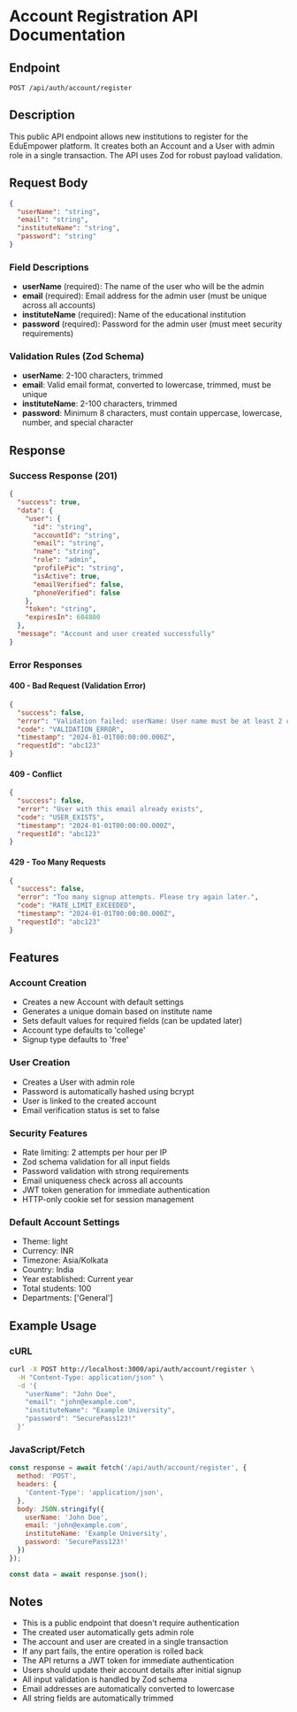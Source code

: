 # Account Registration API Documentation

## Endpoint
`POST /api/auth/account/register`

## Description
This public API endpoint allows new institutions to register for the EduEmpower platform. It creates both an Account and a User with admin role in a single transaction. The API uses Zod for robust payload validation.

## Request Body
```json
{
  "userName": "string",
  "email": "string", 
  "instituteName": "string",
  "password": "string"
}
```

### Field Descriptions
- **userName** (required): The name of the user who will be the admin
- **email** (required): Email address for the admin user (must be unique across all accounts)
- **instituteName** (required): Name of the educational institution
- **password** (required): Password for the admin user (must meet security requirements)

### Validation Rules (Zod Schema)
- **userName**: 2-100 characters, trimmed
- **email**: Valid email format, converted to lowercase, trimmed, must be unique
- **instituteName**: 2-100 characters, trimmed
- **password**: Minimum 8 characters, must contain uppercase, lowercase, number, and special character

## Response

### Success Response (201)
```json
{
  "success": true,
  "data": {
    "user": {
      "id": "string",
      "accountId": "string",
      "email": "string",
      "name": "string",
      "role": "admin",
      "profilePic": "string",
      "isActive": true,
      "emailVerified": false,
      "phoneVerified": false
    },
    "token": "string",
    "expiresIn": 604800
  },
  "message": "Account and user created successfully"
}
```

### Error Responses

#### 400 - Bad Request (Validation Error)
```json
{
  "success": false,
  "error": "Validation failed: userName: User name must be at least 2 characters, email: Please enter a valid email address, password: Password must be at least 8 characters long",
  "code": "VALIDATION_ERROR",
  "timestamp": "2024-01-01T00:00:00.000Z",
  "requestId": "abc123"
}
```

#### 409 - Conflict
```json
{
  "success": false,
  "error": "User with this email already exists",
  "code": "USER_EXISTS",
  "timestamp": "2024-01-01T00:00:00.000Z",
  "requestId": "abc123"
}
```

#### 429 - Too Many Requests
```json
{
  "success": false,
  "error": "Too many signup attempts. Please try again later.",
  "code": "RATE_LIMIT_EXCEEDED",
  "timestamp": "2024-01-01T00:00:00.000Z",
  "requestId": "abc123"
}
```

## Features

### Account Creation
- Creates a new Account with default settings
- Generates a unique domain based on institute name
- Sets default values for required fields (can be updated later)
- Account type defaults to 'college'
- Signup type defaults to 'free'

### User Creation
- Creates a User with admin role
- Password is automatically hashed using bcrypt
- User is linked to the created account
- Email verification status is set to false

### Security Features
- Rate limiting: 2 attempts per hour per IP
- Zod schema validation for all input fields
- Password validation with strong requirements
- Email uniqueness check across all accounts
- JWT token generation for immediate authentication
- HTTP-only cookie set for session management

### Default Account Settings
- Theme: light
- Currency: INR
- Timezone: Asia/Kolkata
- Country: India
- Year established: Current year
- Total students: 100
- Departments: ['General']

## Example Usage

### cURL
```bash
curl -X POST http://localhost:3000/api/auth/account/register \
  -H "Content-Type: application/json" \
  -d '{
    "userName": "John Doe",
    "email": "john@example.com",
    "instituteName": "Example University",
    "password": "SecurePass123!"
  }'
```

### JavaScript/Fetch
```javascript
const response = await fetch('/api/auth/account/register', {
  method: 'POST',
  headers: {
    'Content-Type': 'application/json',
  },
  body: JSON.stringify({
    userName: 'John Doe',
    email: 'john@example.com',
    instituteName: 'Example University',
    password: 'SecurePass123!'
  })
});

const data = await response.json();
```

## Notes
- This is a public endpoint that doesn't require authentication
- The created user automatically gets admin role
- The account and user are created in a single transaction
- If any part fails, the entire operation is rolled back
- The API returns a JWT token for immediate authentication
- Users should update their account details after initial signup
- All input validation is handled by Zod schema
- Email addresses are automatically converted to lowercase
- All string fields are automatically trimmed 